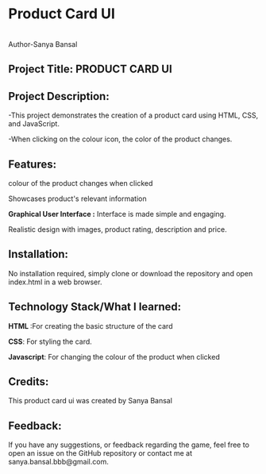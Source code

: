 # Product Card UI
<br>
Author-Sanya Bansal
<br>
<h2>Project Title:<b> PRODUCT CARD UI</b></h2>
  <h2>Project Description:</h2> 
  <p>       -This project demonstrates the creation of a product card using HTML, CSS, and JavaScript.</p>
  <p>       -When clicking on the colour icon, the color of the product changes.</p>
  

  <h2>Features:</h2>
  <p>       <p>colour of the product changes when clicked </p>
  <p>       <p>Showcases product's relevant information</p>
  <p>       <b>Graphical User Interface :</b> Interface is made simple and engaging.</p>
  <p>       <p>Realistic design with images, product rating, description and price. </p>
  
  <h2>Installation:</h2>
  <p>       <p>No installation required, simply clone or download the repository and open index.html in a web browser.</p>
                                                                                             
  <h2>Technology Stack/What I learned:</h2>
  <p>      <b>HTML </b>:For creating the basic structure of the card</p>
  <p>      <b> CSS</b>: For styling the card.</p>
  <p>      <b> Javascript</b>: For changing the colour of the product when clicked</p>
  

  <h2>Credits:</h2>
           <p> This product card ui was created by Sanya Bansal </p> 

  <h2>Feedback:</h2>
          <p>If you have any suggestions, or feedback regarding the game, feel free to open an issue on the GitHub repository or contact me at sanya.bansal.bbb@gmail.com.</p>



  

